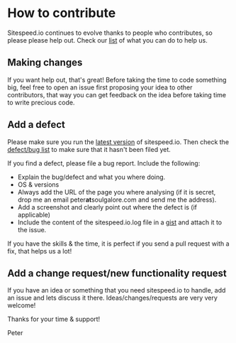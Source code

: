 # How to contribute
Sitespeed.io continues to evolve thanks to people who contributes, so please please help out. Check our [list](../HELP.md) of what you can do to help us.

## Making changes
If you want help out, that's great! Before taking the time to code something big, feel free to open an issue first proposing your idea to other contributors, that way you can get feedback on the idea before taking time to write precious code.

## Add a defect
Please make sure you run the [latest version](https://www.npmjs.com/package/sitespeed.io) of sitespeed.io. Then check the [defect/bug list](https://github.com/sitespeedio/sitespeed.io/issues?labels=bug&page=1&state=open) to make sure that it hasn't been filed yet.

If you find a defect, please file a bug report. Include the following:
 - Explain the bug/defect and what you where doing.
 - OS & versions
 - Always add the URL of the page you where analysing (if it is secret, drop me an email peter**at**soulgalore.com and send me the address).
 - Add a screenshot and clearly point out where the defect is (if applicable)
 - Include the content of the sitespeed.io.log file in a [gist](https://gist.github.com/) and attach it to the issue.

If you have the skills & the time, it is perfect if you send a pull request with a fix, that helps us a lot!

## Add a change request/new functionality request
If you have an idea or something that you need sitespeed.io to handle, add an issue and lets discuss it there. Ideas/changes/requests are very very welcome!

Thanks for your time & support!

Peter
